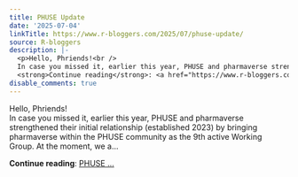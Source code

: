 ```yaml
---
title: PHUSE Update
date: '2025-07-04'
linkTitle: https://www.r-bloggers.com/2025/07/phuse-update/
source: R-bloggers
description: |-
  <p>Hello, Phriends!<br />
  In case you missed it, earlier this year, PHUSE and pharmaverse strengthened their initial relationship (established 2023) by bringing pharmaverse within the PHUSE community as the 9th active Working Group. At the moment, we a...</p>
  <strong>Continue reading</strong>: <a href="https://www.r-bloggers.com/2025/07/phuse-update/">PHUSE ...
disable_comments: true
---
```

<p>Hello, Phriends!<br />
In case you missed it, earlier this year, PHUSE and pharmaverse strengthened their initial relationship (established 2023) by bringing pharmaverse within the PHUSE community as the 9th active Working Group. At the moment, we a...</p>
<strong>Continue reading</strong>: <a href="https://www.r-bloggers.com/2025/07/phuse-update/">PHUSE ...
